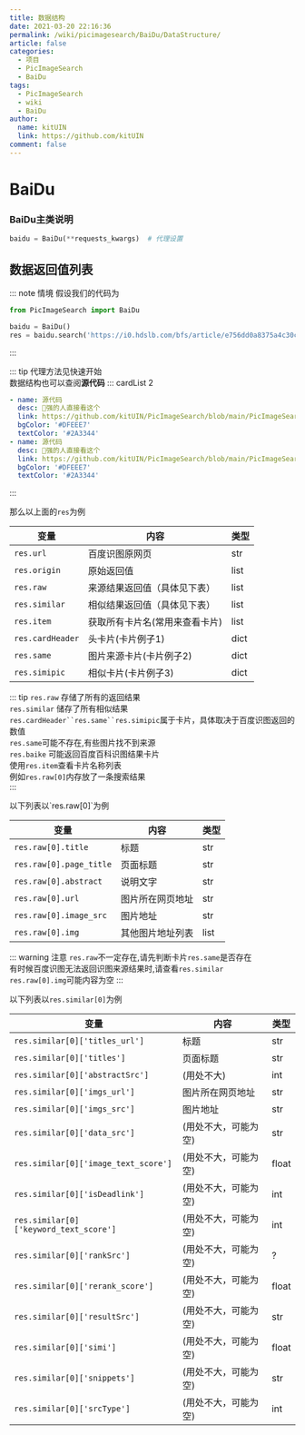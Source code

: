 ```yaml
---
title: 数据结构
date: 2021-03-20 22:16:36
permalink: /wiki/picimagesearch/BaiDu/DataStructure/
article: false
categories:
  - 项目
  - PicImageSearch
  - BaiDu
tags:
  - PicImageSearch
  - wiki
  - BaiDu
author: 
  name: kitUIN
  link: https://github.com/kitUIN
comment: false
---
```

# BaiDu

### BaiDu主类说明
```python
baidu = BaiDu(**requests_kwargs)  # 代理设置
```
## 数据返回值列表
::: note 情境
假设我们的代码为
```python
from PicImageSearch import BaiDu

baidu = BaiDu()
res = baidu.search('https://i0.hdslb.com/bfs/article/e756dd0a8375a4c30cc0ee3a51c8067157486135.jpg@1524w_856h.webp')
```
:::

::: tip
代理方法见快速开始  
数据结构也可以查阅**源代码**
::: cardList 2
```yaml
- name: 源代码
  desc: 🚀强的人直接看这个
  link: https://github.com/kitUIN/PicImageSearch/blob/main/PicImageSearch/baidu.py
  bgColor: '#DFEEE7'
  textColor: '#2A3344'
- name: 源代码
  desc: 🚀强的人直接看这个
  link: https://github.com/kitUIN/PicImageSearch/blob/main/PicImageSearch/Utils/baidu.py
  bgColor: '#DFEEE7'
  textColor: '#2A3344'
```
:::


那么以上面的`res`为例

|变量              |   内容             |  类型  |
|----              | ----              | ----  |
|`res.url`|百度识图原网页|str|
|`res.origin`|原始返回值|list|
|`res.raw`|来源结果返回值（具体见下表）|list|
|`res.similar`|相似结果返回值（具体见下表）|list|
|`res.item`|获取所有卡片名(常用来查看卡片)|list|
|`res.cardHeader`|头卡片(卡片例子1)|dict|
|`res.same`|图片来源卡片(卡片例子2)|dict|
|`res.simipic`|相似卡片(卡片例子3)|dict|

::: tip
`res.raw` 存储了所有的返回结果  
`res.similar` 储存了所有相似结果  
`res.cardHeader``res.same``res.simipic`属于卡片，具体取决于百度识图返回的数值  
`res.same`可能不存在,有些图片找不到来源  
`res.baike` 可能返回百度百科识图结果卡片  
使用`res.item`查看卡片名称列表  
例如`res.raw[0]`内存放了一条搜索结果  
:::

<code-group>
  <code-block title="res.raw" active>
  以下列表以`res.raw[0]`为例

  |变量              |   内容             |  类型  |
  |----              | ----              | ----  |
  |`res.raw[0].title`|标题| str|
  |`res.raw[0].page_title`|页面标题| str |
  |`res.raw[0].abstract`|说明文字| str |
  |`res.raw[0].url`|图片所在网页地址|str|
  |`res.raw[0].image_src`|图片地址|str|
  |`res.raw[0].img`|其他图片地址列表|list|

  ::: warning 注意
  `res.raw`不一定存在,请先判断卡片`res.same`是否存在  
  有时候百度识图无法返回识图来源结果时,请查看`res.similar`  
  `res.raw[0].img`可能内容为空
  :::

</code-block>

  <code-block title="res.similar">

  以下列表以`res.similar[0]`为例
    
  |变量              |   内容             |  类型  |
  |----              | ----              | ----  |
  |`res.similar[0]['titles_url']`|标题| str|
  |`res.similar[0]['titles']`|页面标题| str |
  |`res.similar[0]['abstractSrc']`|(用处不大)| int |
  |`res.similar[0]['imgs_url']`|图片所在网页地址|str|
  |`res.similar[0]['imgs_src']`|图片地址|str|
  |`res.similar[0]['data_src']`|(用处不大，可能为空)|str|
  |`res.similar[0]['image_text_score']`|(用处不大，可能为空)|float|
  |`res.similar[0]['isDeadlink']`|(用处不大，可能为空)| int|
  |`res.similar[0]['keyword_text_score']`|(用处不大，可能为空)| int|
  |`res.similar[0]['rankSrc']`|(用处不大，可能为空)|?|
  |`res.similar[0]['rerank_score']`|(用处不大，可能为空)|float|
  |`res.similar[0]['resultSrc']`|(用处不大，可能为空)|str|
  |`res.similar[0]['simi']`|(用处不大，可能为空)|float|
  |`res.similar[0]['snippets']`|(用处不大，可能为空)|str|
  |`res.similar[0]['srcType']`|(用处不大，可能为空)|int|
  </code-block>

</code-group>
